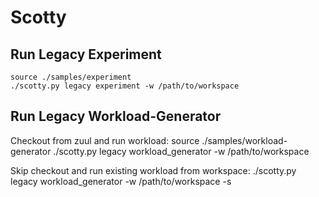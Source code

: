 Scotty
======

Run Legacy Experiment
---------------------

    source ./samples/experiment
    ./scotty.py legacy experiment -w /path/to/workspace

Run Legacy Workload-Generator
-----------------------------

Checkout from zuul and run workload:
    source ./samples/workload-generator
    ./scotty.py legacy workload_generator -w /path/to/workspace
    
Skip checkout and run existing workload from workspace:
    ./scotty.py legacy workload_generator -w /path/to/workspace -s